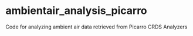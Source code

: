 # ambientair_analysis_picarro
Code for analyzing ambient air data retrieved from Picarro CRDS Analyzers
